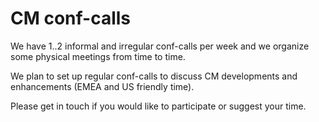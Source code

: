 # CM conf-calls

We have 1..2 informal and irregular conf-calls per week
and we organize some physical meetings from time to time.

We plan to set up regular conf-calls to discuss CM developments and enhancements (EMEA and US friendly time).

Please get in touch if you would like to participate or suggest your time.

